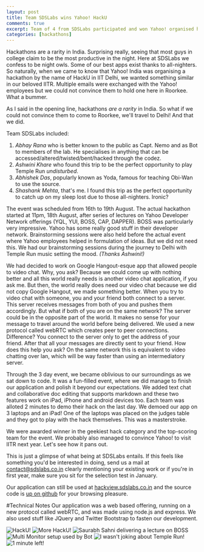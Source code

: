 ```yaml
---
layout: post
title: Team SDSLabs wins Yahoo! HackU
comments: true
excerpt: Team of 4 from SDSLabs participated and won Yahoo! organised hackathon called HackU.
categories: [hackathons]
---
```

Hackathons are a rarity in India. Surprising really, seeing that most guys in college claim to be the most productive in the night. Here at SDSLabs we confess to be night owls. Some of our best apps exist thanks to all-nighters. So naturally, when we came to know that Yahoo! India was organising a hackathon by the name of HackU in IIT Delhi, we wanted something similar in our beloved IITR. Multiple emails were exchanged with the Yahoo! employees but we could not convince them to hold one here in Roorkee. What a bummer. 

As I said in the opening line, hackathons _are a rarity_ in India. So what if we could not convince them to come to Roorkee, we'll travel to Delhi! And that we did.
<!--more-->

Team SDSLabs included:

1. *Abhay Rana* who is better known to the public as Capt. Nemo and as Bot to members of the lab. He specialises in anything that can be accessed/altered/twisted/bent/hacked through the codez.
2. *Ashwini Khare* who found this trip to be the perfect opportunity to play Temple Run _undisturbed_.
3. *Abhishek Das*, popularly known as Yoda, famous for teaching Obi-Wan to use the source.
4. *Shashank Mehta*, that's me. I found this trip as the perfect opportunity to catch up on my sleep lost due to those all-nighters. Ironic?

The event was scheduled from 16th to 19th August. The actual hackathon started at 11pm, 18th August, after series of lectures on Yahoo Developer Network offerings (YQL, YUI, BOSS, CAP, DAPPER). BOSS was particularly very impressive. Yahoo has some really good stuff in their developer network. Brainstorming sessions were also held before the actual event where Yahoo employees helped in formulation of ideas. But we did not need this. We had our brainstorming sessions during the journey to Delhi with Temple Run music setting the mood. _(Thanks Ashwini!)_

We had decided to work on Google Hangout-esque app that allowed people to video chat. Why, you ask? Because we could come up with nothing better and all this world really needs is another video chat application, if you ask me. But then, the world really does need our video chat because we did not copy Google Hangout, we made something better. When you try to video chat with someone, you and your friend both connect to a server. This server receives messages from both of you and pushes them accordingly. But what if both of you are on the same network? The server could be in the opposite part of the world. It makes no sense for your message to travel around the world before being delivered. We used a new protocol called webRTC which creates peer to peer connections. Difference? You connect to the server only to get the address of your friend. After that all your messages are directly sent to your friend. How does this help you ask? On the same network this is equivalent to video chatting over lan, which will be way faster than using an intermediatory server.

Through the 3 day event, we became oblivious to our surroundings as we sat down to code. It was a fun-filled event, where we did manage to finish our application and polish it beyond our expectations. We added text chat and collaborative doc editing that supports markdown and these two features work on iPad, iPhone and android devices too. Each team was alloted 2 minutes to demo their hack on the last day. We demoed our app on 3 laptops and an iPad! One of the laptops was placed on the judges table and they got to play with the hack themselves. This was a masterstroke. 

We were awarded winner in the geekiest hack category and the top-scoring team for the event. We probably also managed to convince Yahoo! to visit IITR next year. Let's see how it pans out.

This is just a glimpse of what being at SDSLabs entails. If this feels like something you'd be interested in doing, send us a mail at contact@sdslabs.co.in clearly mentioning your existing work or if you're in first year, make sure you sit for the selection test in January.

Our application can still be used at [hackview.sdslabs.co.in](http://hackview.sdslabs.co.in) and the source code is [up on github](https://github.com/sdslabs/hackview) for your browsing pleasure. 

#Technical Notes
Our application was a web based offering, running on a new protocol called webRTC, and was made using node.js and express. We also used stuff like JQuery and Twitter Bootstrap to fasten our development.

![HackU!](/images/posts/hacku/1.jpg)
![More HackU!](/images/posts/hacku/2.jpg)
![Saurabh Sahni delivering a lecture on BOSS](/images/posts/hacku/4.jpg)
![Multi Monitor setup used by Bot](/images/posts/hacku/5.jpg)
![I wasn't joking about Temple Run!](/images/posts/hacku/6.jpg)
![1 minute left!](/images/posts/hacku/7.jpg)